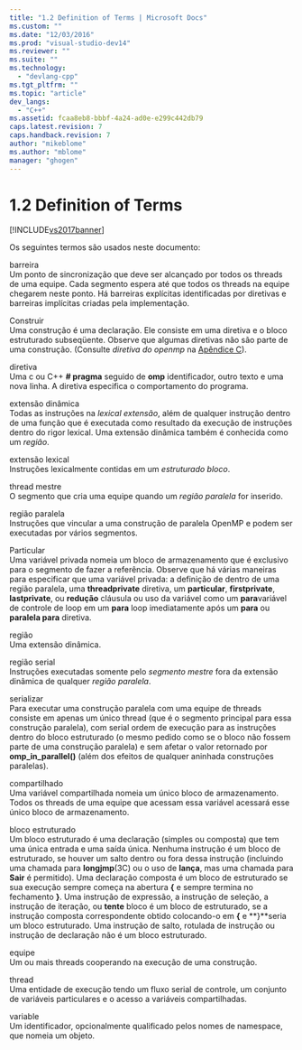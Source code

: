 ```yaml
---
title: "1.2 Definition of Terms | Microsoft Docs"
ms.custom: ""
ms.date: "12/03/2016"
ms.prod: "visual-studio-dev14"
ms.reviewer: ""
ms.suite: ""
ms.technology: 
  - "devlang-cpp"
ms.tgt_pltfrm: ""
ms.topic: "article"
dev_langs: 
  - "C++"
ms.assetid: fcaa8eb8-bbbf-4a24-ad0e-e299c442db79
caps.latest.revision: 7
caps.handback.revision: 7
author: "mikeblome"
ms.author: "mblome"
manager: "ghogen"
---
```

# 1.2 Definition of Terms
[!INCLUDE[vs2017banner](../../assembler/inline/includes/vs2017banner.md)]

Os seguintes termos são usados neste documento:  
  
 barreira  
 Um ponto de sincronização que deve ser alcançado por todos os threads de uma equipe.  Cada segmento espera até que todos os threads na equipe chegarem neste ponto.  Há barreiras explícitas identificadas por diretivas e barreiras implícitas criadas pela implementação.  
  
 Construir  
 Uma construção é uma declaração.  Ele consiste em uma diretiva e o bloco estruturado subseqüente.  Observe que algumas diretivas não são parte de uma construção.  \(Consulte  *diretiva do openmp*  na  [Apêndice C](../Topic/C.%20OpenMP%20C%20and%20C++%20Grammar.md)\).  
  
 diretiva  
 Uma c ou C\+\+  **\# pragma** seguido de  **omp** identificador, outro texto e uma nova linha.  A diretiva especifica o comportamento do programa.  
  
 extensão dinâmica  
 Todas as instruções na  *lexical extensão*, além de qualquer instrução dentro de uma função que é executada como resultado da execução de instruções dentro do rigor lexical.  Uma extensão dinâmica também é conhecida como um  *região*.  
  
 extensão lexical  
 Instruções lexicalmente contidas em um  *estruturado bloco*.  
  
 thread mestre  
 O segmento que cria uma equipe quando um  *região paralela*  for inserido.  
  
 região paralela  
 Instruções que vincular a uma construção de paralela OpenMP e podem ser executadas por vários segmentos.  
  
 Particular  
 Uma variável privada nomeia um bloco de armazenamento que é exclusivo para o segmento de fazer a referência.  Observe que há várias maneiras para especificar que uma variável privada: a definição de dentro de uma região paralela, uma  **threadprivate** diretiva, um  **particular**,  **firstprivate**,  **lastprivate**, ou  **redução**  cláusula ou uso da variável como um  **para**variável de controle de loop em um  **para**  loop imediatamente após um  **para**  ou  **paralela para**  diretiva.  
  
 região  
 Uma extensão dinâmica.  
  
 região serial  
 Instruções executadas somente pelo  *segmento mestre*  fora da extensão dinâmica de qualquer  *região paralela*.  
  
 serializar  
 Para executar uma construção paralela com uma equipe de threads consiste em apenas um único thread \(que é o segmento principal para essa construção paralela\), com serial ordem de execução para as instruções dentro do bloco estruturado \(o mesmo pedido como se o bloco não fossem parte de uma construção paralela\) e sem afetar o valor retornado por  **omp\_in\_parallel\(\)** \(além dos efeitos de qualquer aninhada construções paralelas\).  
  
 compartilhado  
 Uma variável compartilhada nomeia um único bloco de armazenamento.  Todos os threads de uma equipe que acessam essa variável acessará esse único bloco de armazenamento.  
  
 bloco estruturado  
 Um bloco estruturado é uma declaração \(simples ou composta\) que tem uma única entrada e uma saída única.  Nenhuma instrução é um bloco de estruturado, se houver um salto dentro ou fora dessa instrução \(incluindo uma chamada para  **longjmp**\(3C\) ou o uso de  **lança**, mas uma chamada para  **Sair** é permitido\).  Uma declaração composta é um bloco de estruturado se sua execução sempre começa na abertura  **{** e sempre termina no fechamento  **}**.  Uma instrução de expressão, a instrução de seleção, a instrução de iteração, ou  **tente** bloco é um bloco de estruturado, se a instrução composta correspondente obtido colocando\-o em  **{** e  **}**seria um bloco estruturado.  Uma instrução de salto, rotulada de instrução ou instrução de declaração não é um bloco estruturado.  
  
 equipe  
 Um ou mais threads cooperando na execução de uma construção.  
  
 thread  
 Uma entidade de execução tendo um fluxo serial de controle, um conjunto de variáveis particulares e o acesso a variáveis compartilhadas.  
  
 variable  
 Um identificador, opcionalmente qualificado pelos nomes de namespace, que nomeia um objeto.